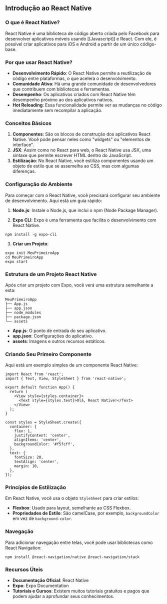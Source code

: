 ## Introdução ao React Native

### O que é React Native?

React Native é uma biblioteca de código aberto criada pelo Facebook para desenvolver aplicativos móveis usando [[Javascript]] e React. Com ele, é possível criar aplicativos para iOS e Android a partir de um único código-base.

### Por que usar React Native?

- **Desenvolvimento Rápido**: O React Native permite a reutilização de código entre plataformas, o que acelera o desenvolvimento.
- **Comunidade Ativa**: Há uma grande comunidade de desenvolvedores que contribuem com bibliotecas e ferramentas.
- **Desempenho**: Os aplicativos criados com React Native têm desempenho próximo ao dos aplicativos nativos.
- **Hot Reloading**: Essa funcionalidade permite ver as mudanças no código imediatamente sem recompilar a aplicação.

### Conceitos Básicos

1. **Componentes**: São os blocos de construção dos aplicativos React Native. Você pode pensar neles como "widgets" ou "elementos de interface".
2. **JSX**: Assim como no React para web, o React Native usa JSX, uma sintaxe que permite escrever HTML dentro do JavaScript.
3. **Estilização**: No React Native, você estiliza componentes usando um objeto de estilo que se assemelha ao CSS, mas com algumas diferenças.

### Configuração do Ambiente

Para começar com o React Native, você precisará configurar seu ambiente de desenvolvimento. Aqui está um guia rápido:

1. **Node.js**: Instale o Node.js, que inclui o npm (Node Package Manager).

2. **Expo CLI**: Expo é uma ferramenta que facilita o desenvolvimento com React Native.

```
npm install -g expo-cli
```

3. **Criar um Projeto**:

```
expo init MeuPrimeiroApp
cd MeuPrimeiroApp
expo start
```
### Estrutura de um Projeto React Native

Após criar um projeto com Expo, você verá uma estrutura semelhante a esta:

```
MeuPrimeiroApp
├── App.js
├── app.json
├── node_modules
├── package.json
└── assets
```

- **App.js**: O ponto de entrada do seu aplicativo.
- **app.json**: Configurações do aplicativo.
- **assets**: Imagens e outros recursos estáticos.

### Criando Seu Primeiro Componente

Aqui está um exemplo simples de um componente React Native:

```
import React from 'react';
import { Text, View, StyleSheet } from 'react-native';

export default function App() {
  return (
    <View style={styles.container}>
      <Text style={styles.text}>Olá, React Native!</Text>
    </View>
  );
}

const styles = StyleSheet.create({
  container: {
    flex: 1,
    justifyContent: 'center',
    alignItems: 'center',
    backgroundColor: '#f5fcff',
  },
  text: {
    fontSize: 20,
    textAlign: 'center',
    margin: 10,
  },
});
```

### Princípios de Estilização

Em React Native, você usa o objeto `StyleSheet` para criar estilos:

- **Flexbox**: Usado para layout, semelhante ao CSS Flexbox.
- **Propriedades de Estilo**: São camelCase, por exemplo, `backgroundColor` em vez de `background-color`.

### Navegação

Para adicionar navegação entre telas, você pode usar bibliotecas como React Navigation:

```
npm install @react-navigation/native @react-navigation/stack
```

### Recursos Úteis

- **Documentação Oficial**: React Native
- **Expo**: Expo Documentation
- **Tutoriais e Cursos**: Existem muitos tutoriais gratuitos e pagos que podem ajudar a aprofundar seus conhecimentos.
